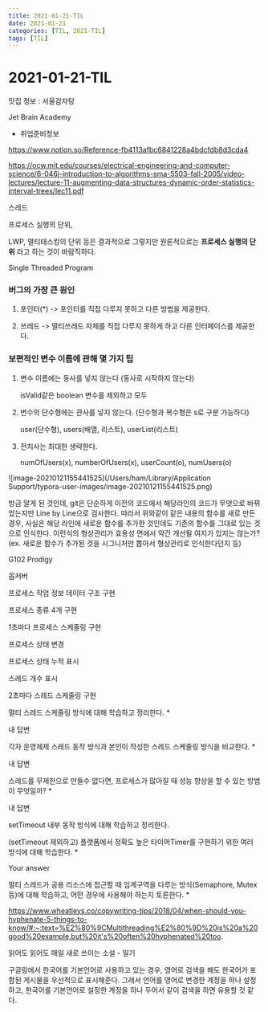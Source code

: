 ```yaml
---
title: 2021-01-21-TIL
date: 2021-01-21
categories: [TIL, 2021-TIL]
tags: [TIL]
---
```


# 2021-01-21-TIL

맛집 정보 : 서울감자탕

Jet Brain Academy

- 취업준비정보

https://www.notion.so/Reference-fb4113afbc6841228a4bdcfdb8d3cda4

https://ocw.mit.edu/courses/electrical-engineering-and-computer-science/6-046j-introduction-to-algorithms-sma-5503-fall-2005/video-lectures/lecture-11-augmenting-data-structures-dynamic-order-statistics-interval-trees/lec11.pdf



스레드

프로세스 실행의 단위, 

LWP, 멀티태스킹의 단위 등은 결과적으로 그렇지만 원론적으로는 **프로세스 실행의 단위** 라고 하는 것이 바람직하다.

Single Threaded Program



### 버그의 가장 큰 원인

1. 포인터(*) -> 포인터를 직접 다루지 못하고 다른 방법을 제공한다.

2. 쓰레드 -> 멀티쓰레드 자체를 직접 다루지 못하게 하고 다른 인터페이스를 제공한다.

   

### 보편적인 변수 이름에 관해 몇 가지 팁 

1. 변수 이름에는 동사를 넣지 않는다 (동사로 시작하지 않는다)

   isValid같은 boolean 변수를 제외하고 모두

2. 변수의 단수형에는 관사를 넣지 않는다. (단수형과 복수형은 s로 구분 가능하다)

   user(단수형), users(배열, 리스트), userList(리스트)

3. 전치사는 최대한 생략한다.

   numOfUsers(x), numberOfUsers(x), userCount(o), numUsers(o)



![image-20210121155441525](/Users/ham/Library/Application Support/typora-user-images/image-20210121155441525.png)

방금 알게 된 것인데, git은 단순하게 이전의 코드에서 해당라인의 코드가 무엇으로 바뀌었는지만 Line by Line으로 검사한다. 따라서 위와같이 같은 내용의 함수를 새로 만든 경우, 사실은 해당 라인에 새로운 함수를 추가한 것인데도 기존의 함수를 그대로 있는 것으로 인식한다. 이런식의 형상관리가 효용성 면에서 약간 개선될 여지가 있지는 않는가? (ex. 새로운 함수가 추가된 것을 시그니처만 뽑아서 형상관리로 인식한다던지 등)

G102 Prodigy

옵저버

프로세스 작업 정보 데이터 구조 구현

프로세스 종류 4개 구현

1초마다 프로세스 스케줄링 구현

프로세스 상태 변경

프로세스 상태 누적 표시

스레드 개수 표시

2초마다 스레드 스케줄링 구현



멀티 스레드 스케줄링 방식에 대해 학습하고 정리한다. *

내 답변

각자 운영체제 스레드 동작 방식과 본인이 작성한 스레드 스케줄링 방식을 비교한다. *

내 답변

스레드를 무제한으로 만들수 없다면, 프로세스가 많아질 때 성능 향상을 할 수 있는 방법이 무엇일까? *

내 답변

setTimeout 내부 동작 방식에 대해 학습하고 정리한다.



(setTimeout 제외하고) 플랫폼에서 정확도 높은 타이머Timer를 구현하기 위한 여러 방식에 대해 학습한다. *

Your answer

멀티 스레드가 공용 리소스에 접근할 때 임계구역을 다루는 방식(Semaphore, Mutex 등)에 대해 학습하고, 어떤 경우에 사용해야 하는지 토론한다. *



https://www.wheatleys.co/copywriting-tips/2018/04/when-should-you-hyphenate-5-things-to-know/#:~:text=%E2%80%9CMultithreading%E2%80%9D%20is%20a%20good%20example,but%20it's%20often%20hyphenated%20too.

읽어도 읽어도 매일 새로 쓰이는 소설 - 일기



구글링에서 한국어를 기본언어로 사용하고 있는 경우, 영어로 검색을 해도 한국어가 포함된 게시물을 우선적으로 표시해준다. 그래서 언어를 영어로 변경한 계정을 하나 설정하고, 한국어를 기본언어로 설정한 계정을 하나 두어서 같이 검색을 하면 유용할 것 같다.